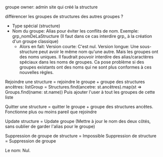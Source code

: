 groupe owner: admin site qui créé la structure

différencer les groupes de structures des autres groupes ?
- Type spécial (structure)
- Nom du groupe: Alias pour éviter les conflits de nom. Exemple: grp_nomDeLaStructure (Il faut dans ce cas interdire grp_ à la création d'un groupe classique)
	- Alors en fait: 
		Version courte: C'est nul.
		Version longue: 
			Une sous-structure peut avoir le même nom qu'une autre. Mais les groupes ont des noms uniques. 
			Il faudrait pouvoir interdire des alias/caractères spéciaux dans les noms de groupes. Ca pose problème si des groupes existants ont des noms qui ne sont plus conformes à ces nouvelles règles. 


Rejoindre une structure = rejoindre le groupe + groupe des structures ancêtres:
listGroup = Structures.find(ancetre: st.ancêtres).map(st => Groups.find(name: st.name))
Puis ajouter l'user à tout les groupes de cette liste

Quitter une structure = quitter le groupe + groupe des structures ancêtes. Fonctionne plus ou moins pareil que rejoindre

Update structure = Update groupe (Mettre à jour le nom des deux côtés, sans oublier de garder l'alias pour le groupe)

Suppression de groupe de structure = Impossible
Suppression de structure = Suppression de groupe

Le nom: Nul.
